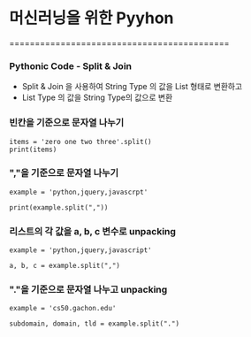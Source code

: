 # 머신러닝을 위한 Pyyhon

===========================================

### Pythonic Code - Split & Join
- Split & Join 을 사용하여 String Type 의 값을 List 형태로 변환하고
- List Type 의 값을 String Type의 값으로 변환


### 빈칸을 기준으로 문자열 나누기

```
items = 'zero one two three'.split()
print(items)
```

### ","을 기준으로 문자열 나누기

```
example = 'python,jquery,javascrpt'

print(example.split(","))
```


### 리스트의 각 값을 a, b, c 변수로 unpacking

```
example = 'python,jquery,javascript'

a, b, c = example.split(",")
```

### "."을 기준으로 문자열 나누고 unpacking

```
example = 'cs50.gachon.edu'

subdomain, domain, tld = example.split(".")
```